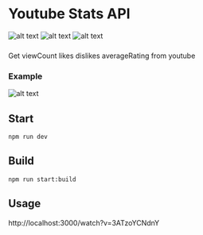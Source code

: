 # Youtube Stats API
![alt text](https://img.shields.io/github/issues/proflylab/youtube-stats)
![alt text](https://img.shields.io/github/package-json/v/proflylab/youtube-stats)
![alt text](https://img.shields.io/github/last-commit/proflylab/youtube-stats)
###
Get viewCount likes dislikes averageRating from youtube

### Example
![alt text](https://i.imgur.com/QrYJoOC.png)

## Start
```
npm run dev
```

## Build

```
npm run start:build
```

## Usage
http://localhost:3000/watch?v=3ATzoYCNdnY

